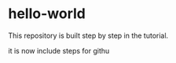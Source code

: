 # hello-world

This repository is built step by step in the tutorial.



it is now include steps for githu
